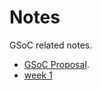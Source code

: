 # Notes

GSoC related notes.

- [GSoC Proposal](https://github.com/savq/gsoc22-proposal).
- [week 1](./week1.md)

